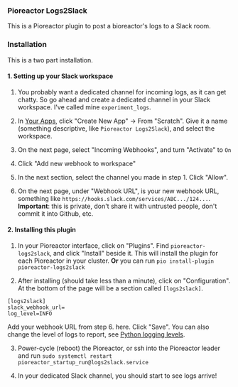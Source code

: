 ### Pioreactor Logs2Slack

This is a Pioreactor plugin to post a bioreactor's logs to a Slack room.

### Installation

This is a two part installation.

#### 1. Setting up your Slack workspace

1. You probably want a dedicated channel for incoming logs, as it can get chatty. So go ahead
and create a dedicated channel in your Slack workspace. I've called mine `experiment_logs`.

2. In [Your Apps](https://api.slack.com/apps/), click "Create New App" -> From "Scratch". Give it a name (something descriptive, like `Pioreactor Logs2Slack`), and select the workspace.

3. On the next page, select "Incoming Webhooks", and turn "Activate" to `On`

4. Click "Add new webhook to workspace"

5. In the next section, select the channel you made in step 1. Click "Allow".

6. On the next page, under "Webhook URL", is your new webhook URL, something like `https://hooks.slack.com/services/ABC.../124...`. **Important**: this is private, don't share it with untrusted people, don't commit it into Github, etc.


#### 2. Installing this plugin

1. In your Pioreactor interface, click on "Plugins". Find `pioreactor-logs2slack`, and click "Install" beside it. This will install the plugin for each Pioreactor in your cluster. **Or** you can run `pio install-plugin pioreactor-logs2slack`

2. After installing (should take less than a minute), click on "Configuration". At the bottom of the page will be a section called `[logs2slack]`.

```
[logs2slack]
slack_webhook_url=
log_level=INFO
```

Add your webhook URL from step 6. here. Click "Save". You can also change the level of logs to report, see [Python logging levels](https://docs.python.org/3/library/logging.html#logging-levels).

3. Power-cycle (reboot) the Pioreactor, or ssh into the Pioreactor leader and run `sudo systemctl restart pioreactor_startup_run@logs2slack.service`

4. In your dedicated Slack channel, you should start to see logs arrive!
